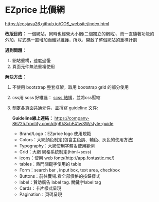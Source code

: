 # EZprice 比價網 
https://cosjava26.github.io/COS_website/index.html

**改版目的：**
一個網站，同時也經營大小網(二個獨立的網站)，而一直隨著功能的外加，程式碼一直增加而難以維護，所以，開啟了整個網站的重構計劃

**遇到問題：**
1. 網站重構，速度過慢
2. 頁面元件無法重複使用

**解決方法：**
1. 不使用 bootstrap 整套框架，取用 bootstrap grid 的部分使用
2. css用 scss 好維護：
[scss 結構](/sass/create.scss)，並將css壓縮
3. 制定各頁面共通元件，並撰寫 guideline 文件:

    **Guideline線上連結：** https://company-86725.frontify.com/d/gKkScbE41w3W/style-guide
    - Brand/Logo：EZprice logo 使用規範
    - Colors：大網顏色制定(包含主色調、輔色、灰色的使用方法)
    - Typography：大網使用字體＆使用範例
    - Grid：大網 網格系統制定(html+scss)
    - icons：使用 web fonts(http://app.fontastic.me/)
    - tables：熱門關鍵字使用的 table
    - Form：search bar , input box, text area, checkbox
    - Buttons：前往賣場.看全部價格的按鈕樣式
    - label：贊助廣告 label tag. 關鍵字label tag
    - Cards：卡片樣式呈現
    - Pagination：頁碼呈現

